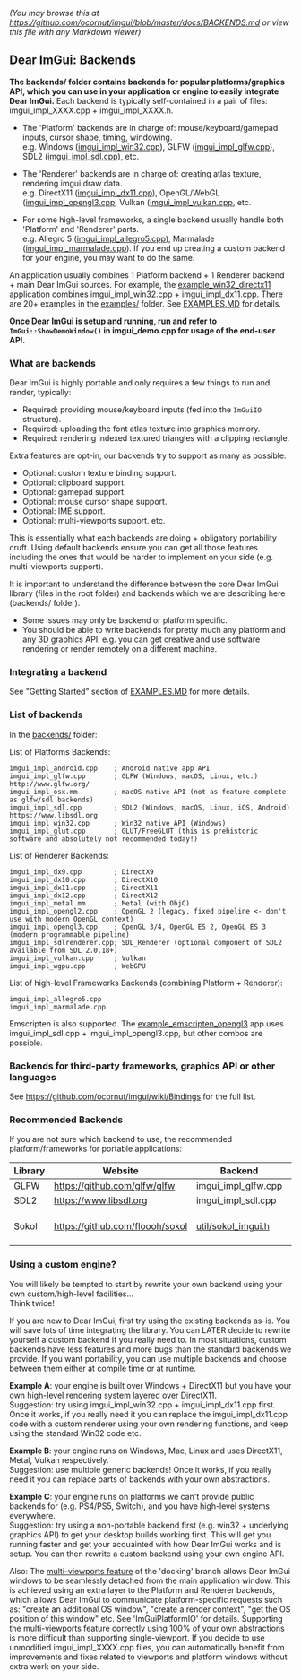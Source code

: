 _(You may browse this at https://github.com/ocornut/imgui/blob/master/docs/BACKENDS.md or view this file with any Markdown viewer)_

## Dear ImGui: Backends

**The backends/ folder contains backends for popular platforms/graphics API, which you can use in
your application or engine to easily integrate Dear ImGui.** Each backend is typically self-contained in a pair of files: imgui_impl_XXXX.cpp + imgui_impl_XXXX.h.

- The 'Platform' backends are in charge of: mouse/keyboard/gamepad inputs, cursor shape, timing, windowing.<BR>
  e.g. Windows ([imgui_impl_win32.cpp](https://github.com/ocornut/imgui/blob/master/backends/imgui_impl_win32.cpp)), GLFW ([imgui_impl_glfw.cpp](https://github.com/ocornut/imgui/blob/master/backends/imgui_impl_glfw.cpp)), SDL2 ([imgui_impl_sdl.cpp](https://github.com/ocornut/imgui/blob/master/backends/imgui_impl_sdl.cpp)), etc.

- The 'Renderer' backends are in charge of: creating atlas texture, rendering imgui draw data.<BR>
  e.g. DirectX11 ([imgui_impl_dx11.cpp](https://github.com/ocornut/imgui/blob/master/backends/imgui_impl_dx11.cpp)), OpenGL/WebGL ([imgui_impl_opengl3.cpp](https://github.com/ocornut/imgui/blob/master/backends/imgui_impl_opengl3.cpp), Vulkan ([imgui_impl_vulkan.cpp](https://github.com/ocornut/imgui/blob/master/backends/imgui_impl_vulkan.cpp), etc.

- For some high-level frameworks, a single backend usually handle both 'Platform' and 'Renderer' parts.<BR>
  e.g. Allegro 5 ([imgui_impl_allegro5.cpp](https://github.com/ocornut/imgui/blob/master/backends/imgui_impl_allegro5.cpp)), Marmalade ([imgui_impl_marmalade.cpp](https://github.com/ocornut/imgui/blob/master/backends/imgui_impl_marmalade.cpp)). If you end up creating a custom backend for your engine, you may want to do the same.

An application usually combines 1 Platform backend + 1 Renderer backend + main Dear ImGui sources.
For example, the [example_win32_directx11](https://github.com/ocornut/imgui/tree/master/examples/example_win32_directx11) application combines imgui_impl_win32.cpp + imgui_impl_dx11.cpp. There are 20+ examples in the [examples/](https://github.com/ocornut/imgui/blob/master/examples/) folder. See [EXAMPLES.MD](https://github.com/ocornut/imgui/blob/master/docs/EXAMPLES.md) for details.

**Once Dear ImGui is setup and running, run and refer to `ImGui::ShowDemoWindow()` in imgui_demo.cpp for usage of the end-user API.**


### What are backends

Dear ImGui is highly portable and only requires a few things to run and render, typically:

 - Required: providing mouse/keyboard inputs (fed into the `ImGuiIO` structure).
 - Required: uploading the font atlas texture into graphics memory.
 - Required: rendering indexed textured triangles with a clipping rectangle.

 Extra features are opt-in, our backends try to support as many as possible:

 - Optional: custom texture binding support.
 - Optional: clipboard support.
 - Optional: gamepad support.
 - Optional: mouse cursor shape support.
 - Optional: IME support.
 - Optional: multi-viewports support.
 etc.

This is essentially what each backends are doing + obligatory portability cruft. Using default backends ensure you can get all those features including the ones that would be harder to implement on your side (e.g. multi-viewports support).

It is important to understand the difference between the core Dear ImGui library (files in the root folder)
and backends which we are describing here (backends/ folder).

- Some issues may only be backend or platform specific.
- You should be able to write backends for pretty much any platform and any 3D graphics API.
  e.g. you can get creative and use software rendering or render remotely on a different machine.


### Integrating a backend

See "Getting Started" section of [EXAMPLES.MD](https://github.com/ocornut/imgui/blob/master/docs/EXAMPLES.md) for more details.


### List of backends

In the [backends/](https://github.com/ocornut/imgui/blob/master/backends) folder:

List of Platforms Backends:

    imgui_impl_android.cpp    ; Android native app API
    imgui_impl_glfw.cpp       ; GLFW (Windows, macOS, Linux, etc.) http://www.glfw.org/
    imgui_impl_osx.mm         ; macOS native API (not as feature complete as glfw/sdl backends)
    imgui_impl_sdl.cpp        ; SDL2 (Windows, macOS, Linux, iOS, Android) https://www.libsdl.org
    imgui_impl_win32.cpp      ; Win32 native API (Windows)
    imgui_impl_glut.cpp       ; GLUT/FreeGLUT (this is prehistoric software and absolutely not recommended today!)

List of Renderer Backends:

    imgui_impl_dx9.cpp        ; DirectX9
    imgui_impl_dx10.cpp       ; DirectX10
    imgui_impl_dx11.cpp       ; DirectX11
    imgui_impl_dx12.cpp       ; DirectX12
    imgui_impl_metal.mm       ; Metal (with ObjC)
    imgui_impl_opengl2.cpp    ; OpenGL 2 (legacy, fixed pipeline <- don't use with modern OpenGL context)
    imgui_impl_opengl3.cpp    ; OpenGL 3/4, OpenGL ES 2, OpenGL ES 3 (modern programmable pipeline)
    imgui_impl_sdlrenderer.cpp; SDL_Renderer (optional component of SDL2 available from SDL 2.0.18+)
    imgui_impl_vulkan.cpp     ; Vulkan
    imgui_impl_wgpu.cpp       ; WebGPU

List of high-level Frameworks Backends (combining Platform + Renderer):

    imgui_impl_allegro5.cpp
    imgui_impl_marmalade.cpp

Emscripten is also supported.
The [example_emscripten_opengl3](https://github.com/ocornut/imgui/tree/master/examples/example_emscripten_opengl3) app uses imgui_impl_sdl.cpp + imgui_impl_opengl3.cpp, but other combos are possible.

### Backends for third-party frameworks, graphics API or other languages

See https://github.com/ocornut/imgui/wiki/Bindings for the full list.

### Recommended Backends

If you are not sure which backend to use, the recommended platform/frameworks for portable applications:

|Library |Website |Backend |Note |
|--------|--------|--------|-----|
| GLFW | https://github.com/glfw/glfw | imgui_impl_glfw.cpp | |
| SDL2 | https://www.libsdl.org | imgui_impl_sdl.cpp | |
| Sokol | https://github.com/floooh/sokol | [util/sokol_imgui.h](https://github.com/floooh/sokol/blob/master/util/sokol_imgui.h) | Lower-level than GLFW/SDL |


### Using a custom engine?

You will likely be tempted to start by rewrite your own backend using your own custom/high-level facilities...<BR>
Think twice!

If you are new to Dear ImGui, first try using the existing backends as-is.
You will save lots of time integrating the library.
You can LATER decide to rewrite yourself a custom backend if you really need to.
In most situations, custom backends have less features and more bugs than the standard backends we provide.
If you want portability, you can use multiple backends and choose between them either at compile time
or at runtime.

**Example A**: your engine is built over Windows + DirectX11 but you have your own high-level rendering
system layered over DirectX11.<BR>
Suggestion: try using imgui_impl_win32.cpp + imgui_impl_dx11.cpp first.
Once it works, if you really need it you can replace the imgui_impl_dx11.cpp code with a
custom renderer using your own rendering functions, and keep using the standard Win32 code etc.

**Example B**: your engine runs on Windows, Mac, Linux and uses DirectX11, Metal, Vulkan respectively.<BR>
Suggestion: use multiple generic backends!
Once it works, if you really need it you can replace parts of backends with your own abstractions.

**Example C**: your engine runs on platforms we can't provide public backends for (e.g. PS4/PS5, Switch),
and you have high-level systems everywhere.<BR>
Suggestion: try using a non-portable backend first (e.g. win32 + underlying graphics API) to get
your desktop builds working first. This will get you running faster and get your acquainted with
how Dear ImGui works and is setup. You can then rewrite a custom backend using your own engine API.

Also:
The [multi-viewports feature](https://github.com/ocornut/imgui/issues/1542) of the 'docking' branch allows
Dear ImGui windows to be seamlessly detached from the main application window. This is achieved using an
extra layer to the Platform and Renderer backends, which allows Dear ImGui to communicate platform-specific
requests such as: "create an additional OS window", "create a render context", "get the OS position of this
window" etc. See 'ImGuiPlatformIO' for details.
Supporting the multi-viewports feature correctly using 100% of your own abstractions is more difficult
than supporting single-viewport.
If you decide to use unmodified imgui_impl_XXXX.cpp files, you can automatically benefit from
improvements and fixes related to viewports and platform windows without extra work on your side.
